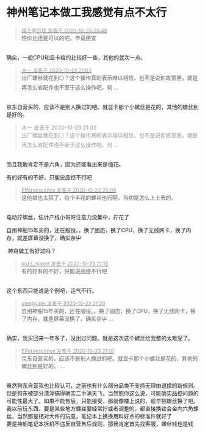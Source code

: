 # 神州笔记本做工我感觉有点不太行


<div class="quote"><blockquote><font size="2"><a href="https://www.hostloc.com/forum.php?mod=redirect&amp;goto=findpost&amp;pid=9343149&amp;ptid=757748" target="_blank"><font color="#999999">镜子里的我 发表于 2020-10-23 20:48</font></a></font><br />
性价比还是可以的吧。毕竟便宜</blockquote></div><br />
确实，一般CPU和显卡给的比较好一些，其他的就次一点。

<div class="quote"><blockquote><font size="2"><a href="https://www.hostloc.com/forum.php?mod=redirect&amp;goto=findpost&amp;pid=9343219&amp;ptid=757748" target="_blank"><font color="#999999">木一 发表于 2020-10-23 21:03</font></a></font><br />
出厂螺丝就花到⚪？这个操作真的表示难以相信，也不是说你故意黑，就是再怎么省配件也不至于这么操作吧，何 ...</blockquote></div><br />
京东自营买的，应该不是别人换过的吧。就显卡那个小螺丝是花的，其他的螺丝到是好的。

<div class="quote"><blockquote><font color="#999999">木一 发表于 2020-10-23 21:03</font><br />
<font color="#999999">出厂螺丝就花到⚪？这个操作真的表示难以相信，也不是说你故意黑，就是再怎么省配件也不至于这么操作吧，何 ...</font></blockquote></div><br />
而且我敢肯定不是六角，因为还能看出来是梅花。

有的好有的不好，只能说品控不行吧

<div class="quote"><blockquote><font size="2"><a href="https://www.hostloc.com/forum.php?mod=redirect&amp;goto=findpost&amp;pid=9342959&amp;ptid=757748" target="_blank"><font color="#999999">Effervescence 发表于 2020-10-23 20:09</font></a></font><br />
这他娘也太狠了，给个半花的螺丝也行啊，当初是怎么上上去的。</blockquote></div><br />
电动拧螺丝，估计产线小哥哥注意力没集中，拧花了

自用神船15年买的，还在服役。。换了固态，换了CPU，换了无线网卡，换了内存，就差屏幕没换了，确实奈屮

<img src="static/image/smiley/default/lol.gif" smilieid="12" border="0" alt="" /> 神舟做工有好过吗？

<div class="quote"><blockquote><font size="2"><a href="https://www.hostloc.com/forum.php?mod=redirect&amp;goto=findpost&amp;pid=9343291&amp;ptid=757748" target="_blank"><font color="#999999">kuzz_maker 发表于 2020-10-23 21:12</font></a></font><br />
有的好有的不好，只能说品控不行吧</blockquote></div><br />
这个东西只能说是个例吧，运气不行。<img src="static/image/smiley/default/lol.gif" smilieid="12" border="0" alt="" />

<div class="quote"><blockquote><font size="2"><a href="https://www.hostloc.com/forum.php?mod=redirect&amp;goto=findpost&amp;pid=9343400&amp;ptid=757748" target="_blank"><font color="#999999">mengyalei 发表于 2020-10-23 21:29</font></a></font><br />
自用神船15年买的，还在服役。。换了固态，换了CPU，换了无线网卡，换了内存，就差屏幕没换了，确实奈屮 ...</blockquote></div><br />
确实，我买回来一年多了，没出过问题。就是这次这个螺丝给我整的太难受了。

<div class="quote"><blockquote><font size="2"><a href="https://www.hostloc.com/forum.php?mod=redirect&amp;goto=findpost&amp;pid=9343258&amp;ptid=757748" target="_blank"><font color="#999999">Effervescence 发表于 2020-10-23 21:07</font></a></font><br />
京东自营买的，应该不是别人换过的吧。就显卡那个小螺丝是花的，其他的螺丝到是好的。 ...</blockquote></div><br />
虽然狗东自营我也比较认可，之前也有什么部分品类不支持无理由退换的新规则。但是狗东被部分渣滓搞得确实二手满天飞，当然照你这么说，可能确实品控问题的可能性最大了。如果不能售后，只能接受，那就像楼上说的，趁早把螺丝换了吧。我以前玩东西，要是某些地方螺丝要经常拧或者调整的，都直接换钛合金内六角螺丝，当然那是相对大件的玩意，笔记本上换换用料好点的标准件就好了<br />
要是神船笔记本拆机不违反自营售后规则，那我肯定首先找客服，螺丝钱也是钱<img id="aimg_Kf1dc" onclick="zoom(this, this.src, 0, 0, 0)" class="zoom" src="https://cdn.jsdelivr.net/gh/hishis/forum-master/public/images/patch.gif" onmouseover="img_onmouseoverfunc(this)" onload="thumbImg(this)" border="0" alt="" />
